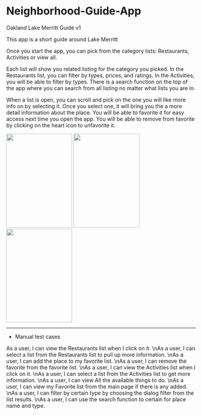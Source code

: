 # Neighborhood-Guide-App

Oakland Lake Merritt Guide v1

This app is a short guide around Lake Merritt

Once you start the app, you can pick from the category lists: Restaurants, Activities or view all.

Each list will show you related listing for the category you picked. In the Restaurants list, you can filter by types, prices, and ratings. In the Activities, you will be able to filter by types. There is a search function on the top of the app where you can search from all listing no matter what lists you are in. 

When a list is open, you can scroll and pick on the one you will like more info on by selecting it. Once you select one, it will bring you the a more detail information about the place. You will be able to favorite it for easy access next time you open the app. You will be able to remove from favorite by clicking on the heart icon to unfavorite it.


<html>
<body>
<img src="http://i.imgur.com/c3ISfQ9.png?1" width = "175" height = "250">
<img src="http://i.imgur.com/HE9euZt.png?1" width = "175" height = "250">
<img src="http://i.imgur.com/hHwdVhD.png?1" width = "175" height = "250">
</body>
</html>






------------------------------------


- Manual test cases

As a user, I can view the Restaurants list when I click on it.
\nAs a user, I can select a list from the Restaurants list to pull up more information. 
\nAs a user, I can add the place to my favorite list.
\nAs a user, I can remove the favorite from the favorite list.
\nAs a user, I can view the Activities list when I click on it.
\nAs a user, I can select a list from the Activities list to get more information.
\nAs a user, I can view All the available things to do.
\nAs a user, I can view my Favorite list from the main page if there is any added.
\nAs a user, I can filter by certain type by choosing the dialog filter from the list results.
\nAs a user, I can use the search function to certain for place name and type.
